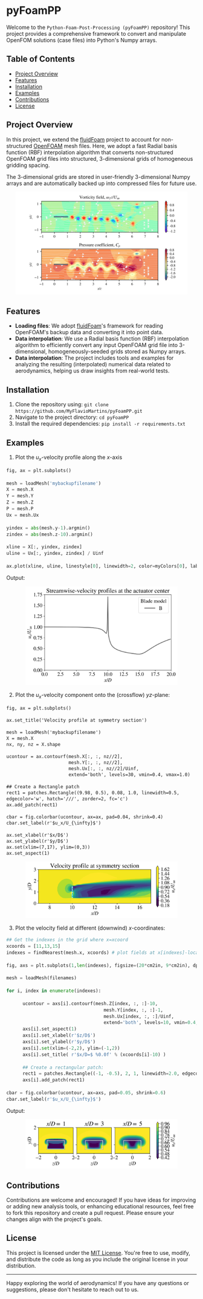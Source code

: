 # pyFoamPP
 
Welcome to the `Python-Foam-Post-Processing (pyFoamPP)` repository! This project provides a comprehensive framework to convert and manipulate OpenFOM solutions (case files) into Python's Numpy arrays.

## Table of Contents

- [Project Overview](#project-overview)
- [Features](#features)
- [Installation](#installation)
- [Examples](#Examples)
- [Contributions](#contributions)
- [License](#license)

## Project Overview

In this project, we extend the [fluidFoam](https://fluidfoam.readthedocs.io/en/latest/) project to account for non-structured [OpenFOAM](https://www.openfoam.com/) mesh files. Here, we adopt a fast Radial basis function (RBF) interpolation algorithm that converts non-structured OpenFOAM grid files into structured, 3-dimensional grids of homogeneous gridding spacing. 

The 3-dimensional grids are stored in user-friendly 3-dimensional Numpy arrays and are automatically backed up into compressed files for future use.


<p align="center">
<img src="Images/Example.png"  width="90%">
</p>


## Features

- **Loading files**: We adopt [fluidFoam](https://fluidfoam.readthedocs.io/en/latest/)'s framework for reading OpenFOAM's backup data and converting it into point data.
- **Data interpolation**: We use a Radial basis function (RBF) interpolation algorithm to efficiently convert any input OpenFOAM grid file into 3-dimensional, homogeneously-seeded grids stored as Numpy arrays.
- **Data interpolation**: The project includes tools and examples for analyzing the resulting (interpolated) numerical data related to aerodynamics, helping us draw insights from real-world tests.



## Installation

1. Clone the repository using: `git clone https://github.com/MyFlavioMartins/pyFoamPP.git`
2. Navigate to the project directory: `cd pyFoamPP`
3. Install the required dependencies: `pip install -r requirements.txt`

## Examples


1. Plot the $u_x$-velocity profile along the $x$-axis


```python
fig, ax = plt.subplots()

mesh = loadMesh('mybackupfilename')
X = mesh.X
Y = mesh.Y
Z = mesh.Z
P = mesh.P
Ux = mesh.Ux

yindex = abs(mesh.y-1).argmin() 
zindex = abs(mesh.z-10).argmin() 

xline = X[:, yindex, zindex]
uline = Ux[:, yindex, zindex] / Uinf

ax.plot(xline, uline, linestyle[0], linewidth=2, color=myColors[0], label = casedescrip)

```

Output:

<p align="center">
<img src="Images/u_x_velocity_profiles.png"  width="80%">
</p>


2. Plot the $u_x$-velocity component onto the (crossflow) $yz$-plane:


```pyhon
fig, ax = plt.subplots()

ax.set_title('Velocity profile at symmetry section')

mesh = loadMesh('mybackupfilename')
X = mesh.X
nx, ny, nz = X.shape

ucontour = ax.contourf(mesh.X[:, :, nz//2], 
                       mesh.Y[:, :, nz//2], 
                       mesh.Ux[:, :, nz//2]/Uinf, 
                       extend='both', levels=30, vmin=0.4, vmax=1.0)

## Create a Rectangle patch
rect1 = patches.Rectangle((9.98, 0.5), 0.08, 1.0, linewidth=0.5, edgecolor='w', hatch='///', zorder=2, fc='c')
ax.add_patch(rect1)

cbar = fig.colorbar(ucontour, ax=ax, pad=0.04, shrink=0.4)
cbar.set_label(r'$u_x/U_{\infty}$')

ax.set_xlabel(r'$x/D$')
ax.set_ylabel(r'$y/D$')
ax.set(xlim=(7,17), ylim=(0,3))
ax.set_aspect(1)
```

<p align="center">
<img src="Images/crossflow_velocity_fields.png"  width="80%">
</p>


3. Plot the velocity field at different (downwind) $x$-coordinates:

```python
## Get the indexes in the grid where x=xcoord
xcoords = [11,13,15]
indexes = findNearest(mesh.x, xcoords) # plot fields at x[indexes]-locations

fig, axs = plt.subplots(1,len(indexes), figsize=(20*cm2in, 9*cm2in), dpi=120)

mesh = loadMesh(filenames)

for i, index in enumerate(indexes):   

      ucontour = axs[i].contourf(mesh.Z[index, :, :]-10, 
                                    mesh.Y[index, :, :]-1, 
                                    mesh.Ux[index, :, :]/Uinf,
                                    extend='both', levels=10, vmin=0.4, vmax=1.0)
      axs[i].set_aspect(1)
      axs[i].set_xlabel(r'$z/D$')
      axs[i].set_ylabel(r'$y/D$')
      axs[i].set(xlim=(-2,2), ylim=(-1,2))
      axs[i].set_title( r'$x/D=$ %0.0f' % (xcoords[i]-10) )

      ## Create a rectangular patch:
      rect1 = patches.Rectangle((-1, -0.5), 2, 1, linewidth=2.0, edgecolor='black', facecolor='none') 
      axs[i].add_patch(rect1)

cbar = fig.colorbar(ucontour, ax=axs, pad=0.05, shrink=0.6)
cbar.set_label(r'$u_x/U_{\infty}$')
```

Output:


<p align="center">
<img src="Images/crossflow_sections.png"  width="80%">
</p>

## Contributions

Contributions are welcome and encouraged! If you have ideas for improving or adding new analysis tools, or enhancing educational resources, feel free to fork this repository and create a pull request. Please ensure your changes align with the project's goals.

## License

This project is licensed under the [MIT License](LICENSE). You're free to use, modify, and distribute the code as long as you include the original license in your distribution.

---

Happy exploring the world of aerodynamics! If you have any questions or suggestions, please don't hesitate to reach out to us.
